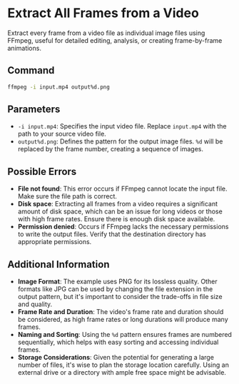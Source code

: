 # Extract All Frames from a Video

Extract every frame from a video file as individual image files using FFmpeg, useful for detailed editing, analysis, or creating frame-by-frame animations.

## Command

```bash
ffmpeg -i input.mp4 output%d.png
```

## Parameters

- `-i input.mp4`: Specifies the input video file. Replace `input.mp4` with the path to your source video file.
- `output%d.png`: Defines the pattern for the output image files. `%d` will be replaced by the frame number, creating a sequence of images.

## Possible Errors

- **File not found**: This error occurs if FFmpeg cannot locate the input file. Make sure the file path is correct.
- **Disk space**: Extracting all frames from a video requires a significant amount of disk space, which can be an issue for long videos or those with high frame rates. Ensure there is enough disk space available.
- **Permission denied**: Occurs if FFmpeg lacks the necessary permissions to write the output files. Verify that the destination directory has appropriate permissions.

## Additional Information

- **Image Format**: The example uses PNG for its lossless quality. Other formats like JPG can be used by changing the file extension in the output pattern, but it's important to consider the trade-offs in file size and quality.
- **Frame Rate and Duration**: The video's frame rate and duration should be considered, as high frame rates or long durations will produce many frames.
- **Naming and Sorting**: Using the `%d` pattern ensures frames are numbered sequentially, which helps with easy sorting and accessing individual frames.
- **Storage Considerations**: Given the potential for generating a large number of files, it's wise to plan the storage location carefully. Using an external drive or a directory with ample free space might be advisable.
